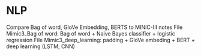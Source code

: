 # NLP
Compare Bag of word, GloVe Embedding, BERTS to MINIC-III notes 
File Mimic3_Bag of word: Bag of word + Naive Bayes classifier + logistic regression
File Mimic3_deep_learning: padding + GloVe embeding + BERT + deep learning (LSTM, CNN)
